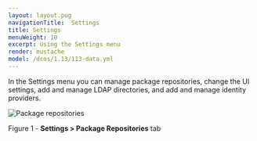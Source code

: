 ```yaml
---
layout: layout.pug
navigationTitle:  Settings
title: Settings
menuWeight: 10
excerpt: Using the Settings menu
render: mustache
model: /dcos/1.13/113-data.yml
---
```


In the Settings menu you can manage package repositories, change the UI settings, add and manage LDAP directories, and add and manage identity providers.



![Package repositories](/1.13/img/GUI-Settings-EE-Package_Repositories-1_12.png)

Figure 1 - **Settings > Package Repositories** tab
